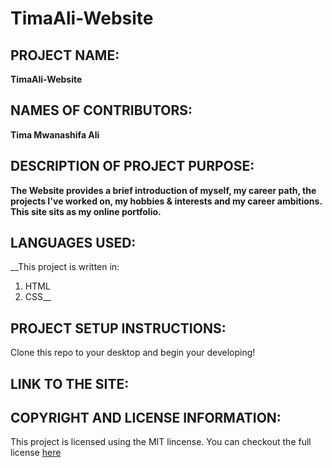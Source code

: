 # TimaAli-Website
## **PROJECT NAME:**
__TimaAli-Website__

## **NAMES OF CONTRIBUTORS:**
__Tima Mwanashifa Ali__

## **DESCRIPTION OF PROJECT PURPOSE:**

__The Website provides a brief introduction of myself, my career path, the projects I've worked on, my hobbies & interests and my career ambitions. This site sits as my online portfolio.__

## **LANGUAGES USED:**

__This project is written in:
1. HTML 
2. CSS__

 ## **PROJECT SETUP INSTRUCTIONS:** 
Clone this repo to your desktop and begin your developing!


 ## **LINK TO THE SITE:**
 
 
 ## **COPYRIGHT AND LICENSE INFORMATION:**
 This project is licensed using the MIT lincense.
 You can checkout the full license [here](https://github.com/timaali/TimaAli-Website/blob/master/LICENSE.md)

